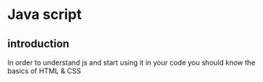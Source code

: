 # Java script

## introduction
   In order to understand js and start using it in your code you should know the basics of HTML & CSS